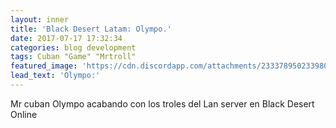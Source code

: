 ```yaml
---
layout: inner
title: 'Black Desert Latam: Olympo.'
date: 2017-07-17 17:32:34
categories: blog development
tags: Cuban "Game" "Mrtroll"
featured_image: 'https://cdn.discordapp.com/attachments/233378950233980928/336619996098592768/2017-07-17_121166285.JPG'
lead_text: 'Olympo:'
---
```


Mr cuban Olympo acabando con los troles del Lan server en Black Desert Online
